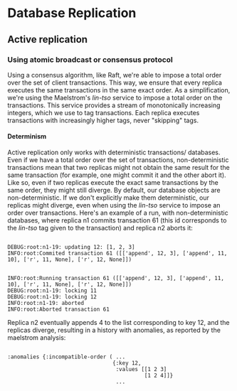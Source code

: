 # Database Replication

## Active replication

### Using atomic broadcast or consensus protocol
Using a consensus algorithm, like Raft, we're able to impose a total order over the set of client transactions. This way, we ensure that every replica executes the same transactions in the same exact order.
As a simplification, we're using the Maelstrom's _lin-tso_ service to impose a total order on the transactions. This service provides a stream of monotonically increasing integers, which we use to tag transactions. Each replica executes transactions with increasingly higher tags, never "skipping" tags.

#### Determinism
Active replication only works with deterministic transactions/ databases. Even if we have a total order over the set of transactions, non-deterministic transactions mean that two replicas might not obtain the same result for the same transaction (for example, one might commit it and the other abort it). Like so, even if two replicas execute the exact same transactions by the same order, they might still diverge.
By default, our database objects are non-deterministic. If we don't explicitly make them deterministic, our replicas might diverge, even when using the _lin-tso_ service to impose an order over transactions. Here's an example of a run, with non-deterministic databases, where replica n1 commits transaction 61 (this id corresponds to the _lin-tso_ tag given to the transaction) and replica n2 aborts it:

```

DEBUG:root:n1-19: updating 12: [1, 2, 3]
INFO:root:Commited transaction 61 ([['append', 12, 3], ['append', 11, 10], ['r', 11, None], ['r', 12, None]])
```

```

INFO:root:Running transaction 61 ([['append', 12, 3], ['append', 11, 10], ['r', 11, None], ['r', 12, None]])
DEBUG:root:n1-19: locking 11
DEBUG:root:n1-19: locking 12
INFO:root:n1-19: aborted
INFO:root:Aborted transaction 61
```

Replica n2 eventually appends 4 to the list corresponding to key 12, and the replicas diverge, resulting in a history with anomalies, as reported by the maelstrom analysis:

```

:anomalies {:incompatible-order ( ...
                                 {:key 12,
                                  :values [[1 2 3]
                                           [1 2 4]]}
                                  ...
```
